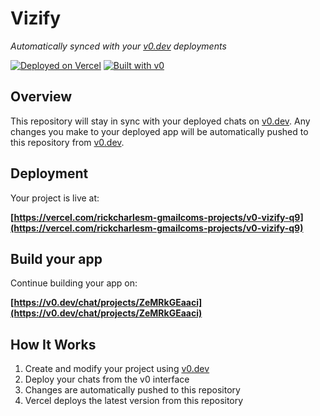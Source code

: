 # Vizify

*Automatically synced with your [v0.dev](https://v0.dev) deployments*

[![Deployed on Vercel](https://img.shields.io/badge/Deployed%20on-Vercel-black?style=for-the-badge&logo=vercel)](https://vercel.com/rickcharlesm-gmailcoms-projects/v0-vizify-q9)
[![Built with v0](https://img.shields.io/badge/Built%20with-v0.dev-black?style=for-the-badge)](https://v0.dev/chat/projects/ZeMRkGEaaci)

## Overview

This repository will stay in sync with your deployed chats on [v0.dev](https://v0.dev).
Any changes you make to your deployed app will be automatically pushed to this repository from [v0.dev](https://v0.dev).

## Deployment

Your project is live at:

**[https://vercel.com/rickcharlesm-gmailcoms-projects/v0-vizify-q9](https://vercel.com/rickcharlesm-gmailcoms-projects/v0-vizify-q9)**

## Build your app

Continue building your app on:

**[https://v0.dev/chat/projects/ZeMRkGEaaci](https://v0.dev/chat/projects/ZeMRkGEaaci)**

## How It Works

1. Create and modify your project using [v0.dev](https://v0.dev)
2. Deploy your chats from the v0 interface
3. Changes are automatically pushed to this repository
4. Vercel deploys the latest version from this repository